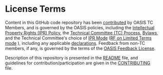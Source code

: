 # License Terms

Content in this GitHub code repository has been [contributed](https://www.oasis-open.org/policies-guidelines/ipr#def-contribution) by OASIS TC Members, and is governed by the OASIS policies, including the [Intellectual Property Rights (IPR) Policy](https://www.oasis-open.org/policies-guidelines/ipr), the [Technical Committee (TC) Process](https://www.oasis-open.org/policies-guidelines/tc-process), [Bylaws](https://www.oasis-open.org/policies-guidelines/bylaws), and the Technical Committee's choice of [IPR Mode](https://www.oasis-open.org/policies-guidelines/ipr#def-ipr-mode) ([RF on Limited Terms mode](https://www.oasis-open.org/policies-guidelines/ipr#RF-on-Limited-Mode) ), including any applicable [declarations](https://www.oasis-open.org/committees/legalxml-courtfiling/ipr.php). Feedback from non-TC members, if any, is governed by the terms of the [OASIS Feedback License](https://www.oasis-open.org/policies-guidelines/ipr#appendixa).

Description of this repository is presented in the [README](https://github.com/oasis-tcs/legalxml-courtfiling-5.0-spec/blob/master/README.md) file, and guidelines for contribution/participation are given in the [CONTRIBUTING](https://github.com/oasis-tcs/legalxml-courtfiling-5.0-spec/blob/master/CONTRIBUTING.md) file.

